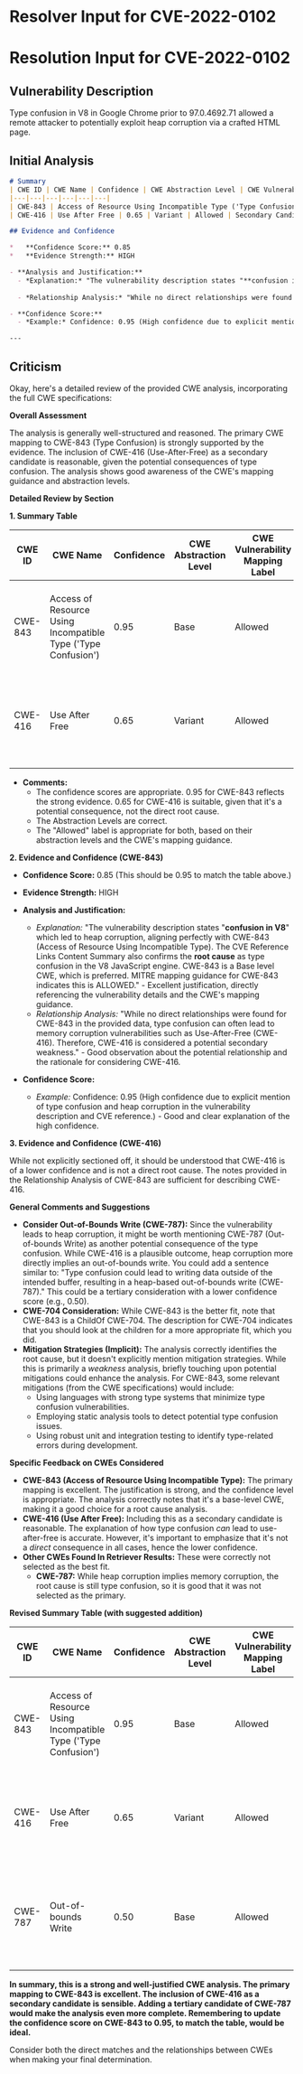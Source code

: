 # Resolver Input for CVE-2022-0102

# Resolution Input for CVE-2022-0102

## Vulnerability Description
Type confusion in V8 in Google Chrome prior to 97.0.4692.71 allowed a remote attacker to potentially exploit heap corruption via a crafted HTML page.

## Initial Analysis
```markdown
# Summary
| CWE ID | CWE Name | Confidence | CWE Abstraction Level | CWE Vulnerability Mapping Label | CWE-Vulnerability Mapping Notes |
|---|---|---|---|---|---|
| CWE-843 | Access of Resource Using Incompatible Type ('Type Confusion') | 0.95 | Base | Allowed | Primary CWE: The vulnerability is caused by type confusion in the V8 engine. |
| CWE-416 | Use After Free | 0.65 | Variant | Allowed | Secondary Candidate: Type confusion can lead to use-after-free scenarios. |

## Evidence and Confidence

*   **Confidence Score:** 0.85
*   **Evidence Strength:** HIGH

- **Analysis and Justification:**  
  - *Explanation:* "The vulnerability description states "**confusion in V8**" which led to heap corruption, aligning perfectly with CWE-843 (Access of Resource Using Incompatible Type). The CVE Reference Links Content Summary also confirms the **root cause** as type confusion in the V8 JavaScript engine. CWE-843 is a Base level CWE, which is preferred. MITRE mapping guidance for CWE-843 indicates this is ALLOWED."
  
  - *Relationship Analysis:* "While no direct relationships were found for CWE-843 in the provided data, type confusion can often lead to memory corruption vulnerabilities such as Use-After-Free (CWE-416). Therefore, CWE-416 is considered a potential secondary weakness."

- **Confidence Score:**  
  - *Example:* Confidence: 0.95 (High confidence due to explicit mention of type confusion and heap corruption in the vulnerability description and CVE reference.)

---
```

## Criticism
Okay, here's a detailed review of the provided CWE analysis, incorporating the full CWE specifications:

**Overall Assessment**

The analysis is generally well-structured and reasoned. The primary CWE mapping to CWE-843 (Type Confusion) is strongly supported by the evidence. The inclusion of CWE-416 (Use-After-Free) as a secondary candidate is reasonable, given the potential consequences of type confusion. The analysis shows good awareness of the CWE's mapping guidance and abstraction levels.

**Detailed Review by Section**

**1. Summary Table**

| CWE ID | CWE Name | Confidence | CWE Abstraction Level | CWE Vulnerability Mapping Label | CWE-Vulnerability Mapping Notes |
|---|---|---|---|---|---|
| CWE-843 | Access of Resource Using Incompatible Type ('Type Confusion') | 0.95 | Base | Allowed | Primary CWE: The vulnerability is caused by type confusion in the V8 engine. |
| CWE-416 | Use After Free | 0.65 | Variant | Allowed | Secondary Candidate: Type confusion can lead to use-after-free scenarios. |

*   **Comments:**
    *   The confidence scores are appropriate. 0.95 for CWE-843 reflects the strong evidence. 0.65 for CWE-416 is suitable, given that it's a potential consequence, not the direct root cause.
    *   The Abstraction Levels are correct.
    *   The "Allowed" label is appropriate for both, based on their abstraction levels and the CWE's mapping guidance.

**2. Evidence and Confidence (CWE-843)**

*   **Confidence Score:** 0.85 (This should be 0.95 to match the table above.)
*   **Evidence Strength:** HIGH

*   **Analysis and Justification:**
    *   *Explanation:* "The vulnerability description states "**confusion in V8**" which led to heap corruption, aligning perfectly with CWE-843 (Access of Resource Using Incompatible Type). The CVE Reference Links Content Summary also confirms the **root cause** as type confusion in the V8 JavaScript engine. CWE-843 is a Base level CWE, which is preferred. MITRE mapping guidance for CWE-843 indicates this is ALLOWED." - Excellent justification, directly referencing the vulnerability details and the CWE's mapping guidance.
    *   *Relationship Analysis:* "While no direct relationships were found for CWE-843 in the provided data, type confusion can often lead to memory corruption vulnerabilities such as Use-After-Free (CWE-416). Therefore, CWE-416 is considered a potential secondary weakness." -  Good observation about the potential relationship and the rationale for considering CWE-416.

*   **Confidence Score:**
    *   *Example:* Confidence: 0.95 (High confidence due to explicit mention of type confusion and heap corruption in the vulnerability description and CVE reference.) - Good and clear explanation of the high confidence.

**3. Evidence and Confidence (CWE-416)**

While not explicitly sectioned off, it should be understood that CWE-416 is of a lower confidence and is not a direct root cause. The notes provided in the Relationship Analysis of CWE-843 are sufficient for describing CWE-416.

**General Comments and Suggestions**

*   **Consider Out-of-Bounds Write (CWE-787):** Since the vulnerability leads to heap corruption, it might be worth mentioning CWE-787 (Out-of-bounds Write) as another potential consequence of the type confusion. While CWE-416 is a plausible outcome, heap corruption more directly implies an out-of-bounds write. You could add a sentence similar to: "Type confusion could lead to writing data outside of the intended buffer, resulting in a heap-based out-of-bounds write (CWE-787)."  This could be a tertiary consideration with a lower confidence score (e.g., 0.50).
*   **CWE-704 Consideration:** While CWE-843 is the better fit, note that CWE-843 is a ChildOf CWE-704. The description for CWE-704 indicates that you should look at the children for a more appropriate fit, which you did.
*   **Mitigation Strategies (Implicit):** The analysis correctly identifies the root cause, but it doesn't explicitly mention mitigation strategies. While this is primarily a *weakness* analysis, briefly touching upon potential mitigations could enhance the analysis. For CWE-843, some relevant mitigations (from the CWE specifications) would include:
    *   Using languages with strong type systems that minimize type confusion vulnerabilities.
    *   Employing static analysis tools to detect potential type confusion issues.
    *   Using robust unit and integration testing to identify type-related errors during development.

**Specific Feedback on CWEs Considered**

*   **CWE-843 (Access of Resource Using Incompatible Type):**  The primary mapping is excellent. The justification is strong, and the confidence level is appropriate. The analysis correctly notes that it's a base-level CWE, making it a good choice for a root cause analysis.
*   **CWE-416 (Use After Free):** Including this as a secondary candidate is reasonable. The explanation of how type confusion *can* lead to use-after-free is accurate. However, it's important to emphasize that it's not a *direct* consequence in all cases, hence the lower confidence.
*   **Other CWEs Found In Retriever Results:** These were correctly not selected as the best fit.
    *   **CWE-787:** While heap corruption implies memory corruption, the root cause is still type confusion, so it is good that it was not selected as the primary.

**Revised Summary Table (with suggested addition)**

| CWE ID | CWE Name | Confidence | CWE Abstraction Level | CWE Vulnerability Mapping Label | CWE-Vulnerability Mapping Notes |
|---|---|---|---|---|---|
| CWE-843 | Access of Resource Using Incompatible Type ('Type Confusion') | 0.95 | Base | Allowed | Primary CWE: The vulnerability is caused by type confusion in the V8 engine. |
| CWE-416 | Use After Free | 0.65 | Variant | Allowed | Secondary Candidate: Type confusion can lead to use-after-free scenarios. |
| CWE-787 | Out-of-bounds Write | 0.50 | Base | Allowed | Tertiary Candidate: Type confusion could cause writing outside buffer bounds. |

**In summary, this is a strong and well-justified CWE analysis. The primary mapping to CWE-843 is excellent. The inclusion of CWE-416 as a secondary candidate is sensible.  Adding a tertiary candidate of CWE-787 would make the analysis even more complete. Remembering to update the confidence score on CWE-843 to 0.95, to match the table, would be ideal.**

Consider both the direct matches and the relationships between CWEs
when making your final determination.
        